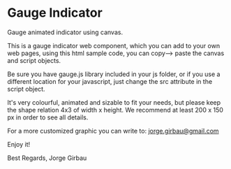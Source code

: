 # Gauge Indicator
Gauge animated indicator using canvas.

This is a gauge indicator web component, which you can add to your own web pages, 
using this html sample code, you can copy--> paste the canvas and script objects.

Be sure you have gauge.js library included in your js folder, or if you use a
different location for your javascript, just change the src attribute in the
script object.

It's very colourful, animated and sizable to fit your needs, but please keep the
shape relation 4x3 of width x height. We recommend at least 200 x 150 px in order
to see all details.

For a more customized graphic you can write to: jorge.girbau@gmail.com

Enjoy it!

Best Regards,
Jorge Girbau
